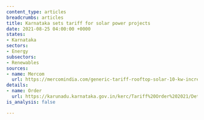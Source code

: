 ```yaml
---
content_type: articles
breadcrumbs: articles
title: Karnataka sets tariff for solar power projects
date: 2021-08-25 04:00:00 +0000
states:
- Karnataka
sectors:
- Energy
subsectors:
- Renewables
sources:
- name: Mercom
  url: https://mercomindia.com/generic-tariff-rooftop-solar-10-kw-increased-%e2%82%b94-02-kwh-karnataka/
details:
- name: Order
  url: https://karunadu.karnataka.gov.in/kerc/Tariff%20Order%202021/Determination%20of%20Tariff%20in%20respect%20of%20Solar%20Power%20Projects%20including%20SRTPV%20for%20FY%2022%20to%20FY23.pdf
is_analysis: false

---
```

